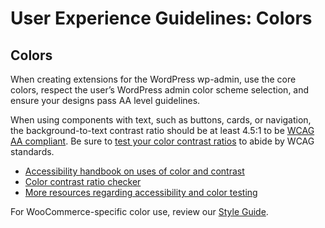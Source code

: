 # User Experience Guidelines: Colors

## Colors

When creating extensions for the WordPress wp-admin, use the core colors, respect the user’s WordPress admin color scheme selection, and ensure your designs pass AA level guidelines.

When using components with text, such as buttons, cards, or navigation, the background-to-text contrast ratio should be at least 4.5:1 to be [WCAG AA compliant](https://www.google.com/url?q=https://www.w3.org/WAI/WCAG21/Understanding/contrast-minimum.html&sa=D&source=editors&ust=1692895324245359&usg=AOvVaw04OufEgaTguaV-k6wMtlMU). Be sure to [test your color contrast ratios](https://www.google.com/url?q=https://webaim.org/resources/contrastchecker/&sa=D&source=editors&ust=1692895324245608&usg=AOvVaw1aGcU7vUM05t3bxPA2qrIX) to abide by WCAG standards.

- [Accessibility handbook on uses of color and contrast](https://www.google.com/url?q=https://make.wordpress.org/accessibility/handbook/current-projects/use-of-color/&sa=D&source=editors&ust=1692895324245960&usg=AOvVaw3DDtjcP5MkNoQgX3VgPKXr)
- [Color contrast ratio checker](https://www.google.com/url?q=http://webaim.org/resources/contrastchecker/&sa=D&source=editors&ust=1692895324246320&usg=AOvVaw1RTR_DT4liFu_SiBOF8RxK)
- [More resources regarding accessibility and color testing](https://www.google.com/url?q=http://webaim.org/resources/contrastchecker/&sa=D&source=editors&ust=1692895324246679&usg=AOvVaw316-gDJXDzTH8gOjibWeRm)

For WooCommerce-specific color use, review our [Style Guide](https://www.google.com/url?q=https://woocommerce.com/brand-and-logo-guidelines/&sa=D&source=editors&ust=1692895324247100&usg=AOvVaw2cgvb_mHoClPzhtW57QooS).